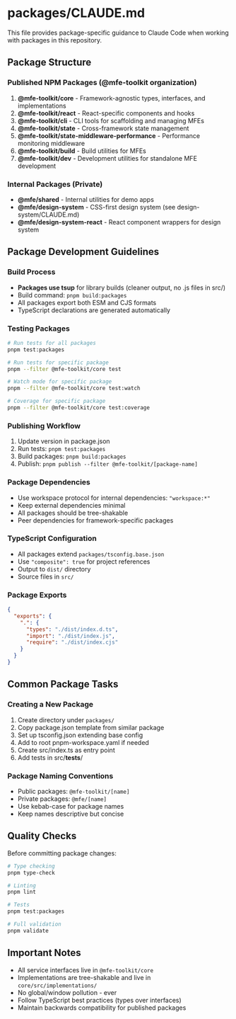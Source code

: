 # packages/CLAUDE.md

This file provides package-specific guidance to Claude Code when working with packages in this repository.

## Package Structure

### Published NPM Packages (@mfe-toolkit organization)

1. **@mfe-toolkit/core** - Framework-agnostic types, interfaces, and implementations
2. **@mfe-toolkit/react** - React-specific components and hooks
3. **@mfe-toolkit/cli** - CLI tools for scaffolding and managing MFEs
4. **@mfe-toolkit/state** - Cross-framework state management
5. **@mfe-toolkit/state-middleware-performance** - Performance monitoring middleware
6. **@mfe-toolkit/build** - Build utilities for MFEs
7. **@mfe-toolkit/dev** - Development utilities for standalone MFE development

### Internal Packages (Private)

- **@mfe/shared** - Internal utilities for demo apps
- **@mfe/design-system** - CSS-first design system (see design-system/CLAUDE.md)
- **@mfe/design-system-react** - React component wrappers for design system

## Package Development Guidelines

### Build Process

- **Packages use tsup** for library builds (cleaner output, no .js files in src/)
- Build command: `pnpm build:packages`
- All packages export both ESM and CJS formats
- TypeScript declarations are generated automatically

### Testing Packages

```bash
# Run tests for all packages
pnpm test:packages

# Run tests for specific package
pnpm --filter @mfe-toolkit/core test

# Watch mode for specific package
pnpm --filter @mfe-toolkit/core test:watch

# Coverage for specific package
pnpm --filter @mfe-toolkit/core test:coverage
```

### Publishing Workflow

1. Update version in package.json
2. Run tests: `pnpm test:packages`
3. Build packages: `pnpm build:packages`
4. Publish: `pnpm publish --filter @mfe-toolkit/[package-name]`

### Package Dependencies

- Use workspace protocol for internal dependencies: `"workspace:*"`
- Keep external dependencies minimal
- All packages should be tree-shakable
- Peer dependencies for framework-specific packages

### TypeScript Configuration

- All packages extend `packages/tsconfig.base.json`
- Use `"composite": true` for project references
- Output to `dist/` directory
- Source files in `src/`

### Package Exports

```json
{
  "exports": {
    ".": {
      "types": "./dist/index.d.ts",
      "import": "./dist/index.js",
      "require": "./dist/index.cjs"
    }
  }
}
```

## Common Package Tasks

### Creating a New Package

1. Create directory under `packages/`
2. Copy package.json template from similar package
3. Set up tsconfig.json extending base config
4. Add to root pnpm-workspace.yaml if needed
5. Create src/index.ts as entry point
6. Add tests in src/__tests__/

### Package Naming Conventions

- Public packages: `@mfe-toolkit/[name]`
- Private packages: `@mfe/[name]`
- Use kebab-case for package names
- Keep names descriptive but concise

## Quality Checks

Before committing package changes:

```bash
# Type checking
pnpm type-check

# Linting
pnpm lint

# Tests
pnpm test:packages

# Full validation
pnpm validate
```

## Important Notes

- All service interfaces live in `@mfe-toolkit/core`
- Implementations are tree-shakable and live in `core/src/implementations/`
- No global/window pollution - ever
- Follow TypeScript best practices (types over interfaces)
- Maintain backwards compatibility for published packages